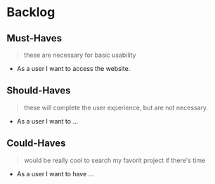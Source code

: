 # Backlog



## Must-Haves

> these are necessary for basic usability

- As a user I want to access the website.
## Should-Haves

> these will complete the user experience, but are not necessary.

- As a user I want to ...
## Could-Haves

> would be really cool to search my favorit project if there's time

- As a user I want to have ...